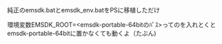 純正のemsdk.batとemsdk_env.batをPSに移植しただけ

環境変数EMSDK_ROOT=<emsdk-portable-64bitのﾊﾟｽ>ってのを入れとくとemsdk-portable-64bitに置かなくても動くよ（たぶん)
